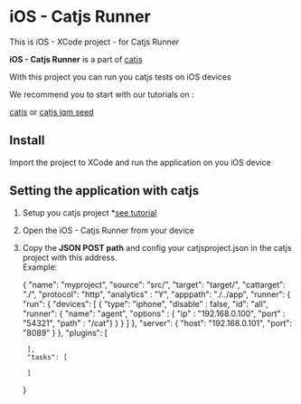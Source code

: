 iOS - Catjs Runner
=======================

This is iOS - XCode project - for Catjs Runner

**iOS - Catjs Runner** is a part of [catjs](https://github.com/catjsteam/catjs)

With this project you can run you catjs tests on iOS devices

We recommend you to start with our tutorials on :

[catjs](https://github.com/catjsteam/catjs) or [catjs jqm seed](https://github.com/ransnir/catjs-jqm-seed)

## Install

Import the project to XCode and run the application on you iOS device

## Setting the application with catjs

1. Setup you catjs project *[see tutorial](https://www.youtube.com/watch?v=IlH_Y5dFEx8&list=PLNBO54hs1uMWJcL9y1RGZti2w9PEtUVVX)

2. Open the iOS - Catjs Runner from your device

3. Copy the **JSON POST path** and config your catjsproject.json in the catjs project with this address.<br />
Example:
	
	{
	    "name": "myproject",
	    "source": "src/",
	    "target": "target/",
	    "cattarget": "./",
	    "protocol": "http",
	    "analytics" : "Y",
	    "apppath": "./../app",
	    "runner": {
	        "run": {
	            "devices": [
	                {
	                    "type": "iphone",
	                    "disable" : false,
	                    "id": "all",
	                    "runner": {
	                        "name": "agent",
	                        "options" : { "ip" : "192.168.0.100", "port" : "54321", "path" : "/cat"}
	                    }
	                }
	            ]
	        },
	        "server": {
	            "host": "192.168.0.101",
	            "port": "8089"
	        }
	    },
	    "plugins": [

	    ],
	    "tasks": [

	    ]
	}
